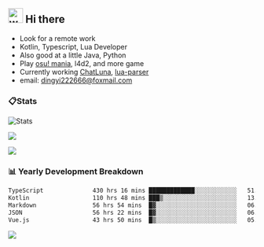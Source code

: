 ## <img alt="wave" src="https://raw.githubusercontent.com/MartinHeinz/MartinHeinz/master/wave.gif" width="30px"> Hi there

- Look for a remote work
- Kotlin, Typescript, Lua Developer
- Also good at a little Java, Python
- Play [osu! mania](https://osu.ppy.sh/users/29808669), l4d2, and more game
- Currently working [ChatLuna](https://github.com/ChatLunaLab), [lua-parser](https://github.com/dingyi222666/lua-parser)
- email: [dingyi222666@foxmail.com](mailto:dingyi222666@foxmail.com)

### 📋Stats

![Stats](https://github-readme-stats.vercel.app/api?username=dingyi222666&show_icons=true&icon_color=47A69E&title_color=47A69E&count_private=true)    

![](https://api.githubtrends.io/user/svg/dingyi222666/langs?time_range=one_year&include_private=True&loc_metric=changed&theme=classic)

![](http://github-profile-summary-cards.vercel.app/api/cards/productive-time?username=dingyi222666&theme=nord_dark&utcOffset=8)

### 📊 Yearly Development Breakdown

<!--START_SECTION:waka-->

```txt
TypeScript              430 hrs 16 mins █████████████░░░░░░░░░░░░   51.98 %
Kotlin                  110 hrs 48 mins ███▒░░░░░░░░░░░░░░░░░░░░░   13.39 %
Markdown                56 hrs 54 mins  █▓░░░░░░░░░░░░░░░░░░░░░░░   06.88 %
JSON                    56 hrs 22 mins  █▓░░░░░░░░░░░░░░░░░░░░░░░   06.81 %
Vue.js                  43 hrs 50 mins  █▒░░░░░░░░░░░░░░░░░░░░░░░   05.30 %
```

<!--END_SECTION:waka-->

![](https://komarev.com/ghpvc/?username=dingyi222666)
